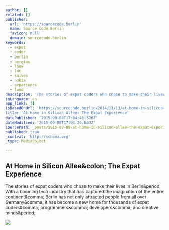 ```yaml
---
author: []
related: []
publisher:
  url: 'https://sourcecode.berlin'
  name: Source Code Berlin
  favicon: null
  domain: sourcecode.berlin
keywords:
  - expat
  - coder
  - berlin
  - bergius
  - louw
  - luc
  - knives
  - nokia
  - experience
  - land
description: 'The stories of expat coders who chose to make their lives in Berlin. With a booming tech industry that has captured the imagination of the entire continent, Berlin has not only attracted people from all over Germany, it has become a new home for thousands of expat coders, programmers, developers, and creative minds.'
inLanguage: en
app_links: []
isBasedOnUrl: 'https://sourcecode.berlin/2014/11/13/at-home-in-silicon-allee-the-expat-experience/'
title: 'At Home in Silicon Allee: The Expat Experience'
datePublished: '2015-09-08T17:04:46.526Z'
dateModified: '2015-09-08T17:04:26.633Z'
sourcePath: _posts/2015-09-08-at-home-in-silicon-allee-the-expat-experience.md
published: true
_context: 'http://schema.org'
_type: MediaObject

---
```

<article style=""><h1>At Home in Silicon Allee&amp;colon; The Expat Experience</h1><p>The stories of expat coders who chose to make their lives in Berlin&amp;period; With a booming tech industry that has captured the imagination of the entire continent&amp;comma; Berlin has not only attracted people from all over Germany&amp;comma; it has become a new home for thousands of expat coders&amp;comma; programmers&amp;comma; developers&amp;comma; and creative minds&amp;period;</p><img src="https://sourcecode.berlin/wp-content/cache/podlove/4c/606ac2f1c70923657a48bedc0b4bca/source-code-berlin_original.png" /></article>